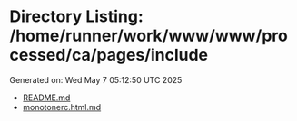 # Directory Listing: /home/runner/work/www/www/processed/ca/pages/include
Generated on: Wed May  7 05:12:50 UTC 2025

- [README.md](README.md)
- [monotonerc.html.md](monotonerc.html.md)
